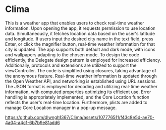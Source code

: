 # Clima

This is a weather app that enables users to check real-time weather information.
Upon opening the app, it requests permission to use location data. Simultaneously, it fetches location data based on the user's latitude and longitude.
If users input the desired city name in the text field, press Enter, or click the magnifier button, real-time weather information for that city is updated.
The app supports both default and dark mode, with icons and wallpapers adapting to the chosen mode.
To design the code efficiently, the Delegate design pattern is employed for increased efficiency. Additionally, protocols and extensions are utilized to support the viewController. The code is simplified using closures, taking advantage of the anonymous feature.
Real-time weather information is updated through the Open Weather API, and networking is established using URL sessions.
The JSON format is employed for decoding and utilizing real-time weather information, with computed properties optimizing its efficient use.
Error handling is appropriately implemented, and the Core Location function reflects the user's real-time location.
Furthermore, plists are added to manage Core Location manager in a pop-up message.



https://github.com/dlwngh1367/Clima/assets/107776511/f43c8e5d-ae70-4a04-a4c1-6b7b9e81add6

